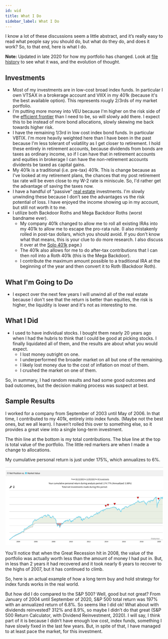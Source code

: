 ```yaml
---
id: wid
title: What I Do
sidebar_label: What I Do
---
```

I know a lot of these discussions seem a little abstract, and it’s really easy to read what people say you should do, but what do they do, and does it work?  So, to that end, here is what I do.

**Note:**  Updated in late 2020 for how my portfolio has changed.  Look at [file history](https://github.com/jotpowers/College-Grads/commits/master/results.md) to see what it was, and the evolution of thought.

## Investments

* Most of my investments are in low-cost broad index funds.  In particular I own VTSAX in a brokerage account and VIIIX in my 401k (because it's the best available option).  This represents rougly 2/3rds of my market portfolio.
* I'm putting more money into VEU because I'm higher on the risk side of the [efficient frontier](https://www.investopedia.com/terms/e/efficientfrontier.asp) than I need to be, so will slowly add there.   I expect this to be instead of more bond allocations, slowly skewing me back towards higher risk.
* I have the remaining 1/3rd in low cost index bond funds.  In particular VBTIX. I'm more heavily weighted here than I have been in the past because I'm less tolerant of volatility as I get closer to retirement.  I hold these entirely in retirement accounts, because dividends from bonds are taxes as ordinary income, so if I can have that in retirement accounts and equities in brokerage I can have the non-retirement accounts dividents be taxed as capital gains.
* My 401k is a traditional (i.e. pre-tax) 401k.  This is change because as I've looked at my retirement plans, the chances that my post retirement tax rate will be even close to my W-2 rate is miniscule.  So, I'd rather get the advantage of saving the taxes now.
* I have a handful of "passive" [real estate](realestate.md) investments.  I'm slowly unwinding these because I don't see the advantages vs the risk potential of loss.  I have enjoyed the income showing up in my account, but still not worth it to me.
* I utilize both Backdoor Roths and Mega Backdoor Roths (worst bandname ever).
  * My company 401k changed to allow me to roll all existing IRAs into my 401k to allow me to escape the pro-rata rule.  (I also mistakenly rolled in post-tax dollars, which you should avoid.  If you don't know what that means, this is your clue to do more research. I also discuss it over at the [Solo 401k](solo.md) page.)
  * The 401k also allows for me to do after-tax contributions that I can then roll into a Roth 401k (this is the Mega Backdoor).
  * I contribute the maximum amount possible to a traditional IRA at the beginning of the year and then convert it to Roth (Backdoor Roth).

## What I'm Going to Do

* I expect over the next few years I will unwind all of the real estate because I don't see that the return is better than equities, the risk is higher, the liquidity is lower and it's not as interesting to me.

## What I Did

* I used to have individual stocks.  I bought them nearly 20 years ago when I had the hubris to think that I could be good at picking stocks.  I finally liquidated all of them, and the results are about what you would expect.
  * I lost money outright on one.
  * I underperformed the broader market on all but one of the remaining.
  * I likely lost money due to the cost of inflation on most of them.
  * I crushed the market on one of them.

So, in summary, I had random results and had some good outcomes and bad outcomes, but the decision making process was suspect at best.

## Sample Results

I worked for a company from September of 2003 until May of 2006.  In that time, I contributed to my 401k, entirely into index funds.  (Maybe not the best ones, but we all learn).  I haven’t rolled this over to something else, so it provides a great view into a single long-term investment.

The thin line at the bottom is my total contributions.  The blue line at the top is total value of the portfolio.  The little red markers are when I made a change to allocations.

My cumulative personal return is just under 175%, which annualizes to 6%.  

![Personal Results](assets/results.png)

You’ll notice that when the Great Recession hit in 2008, the value of the portfolio was actually worth less than the amount of money I had put in.  But, in less than 2 years it had recovered and it took nearly 6 years to recover to the highs of 2007, but it has continued to climb.

So, here is an actual example of how a long term buy and hold strategy for index funds works in the real world.

But how did I do compared to the S&P 500?  Well, good but not great?  From January of 2004 until September of 2020, S&P 500 total return was 197% with an annualized return of 6.8%.  So seems like I did ok!  What about with dividends reinvested?  312% and 8.9%, so maybe I didn’t do that great (S&P 500 Return Calculator, with Dividend Reinvestment, 2020).  I will say, I think part of it is because I didn’t have enough low cost, index funds, something I have slowly fixed in the last few years.  But, in spite of that, I have managed to at least pace the market, for this investment.

